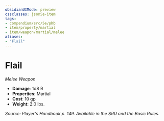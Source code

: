 ```yaml
---
obsidianUIMode: preview
cssclasses: json5e-item
tags:
- compendium/src/5e/phb
- item/property/martial
- item/weapon/martial/melee
aliases: 
- "Flail"
---
```

# Flail
*Melee Weapon*  

- **Damage**: 1d8 B
- **Properties**: Martial
- **Cost**: 10 gp
- **Weight**: 2.0 lbs.

*Source: Player's Handbook p. 149. Available in the SRD and the Basic Rules.*